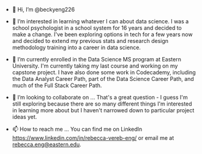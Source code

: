 - 👋 Hi, I’m @beckyeng226
- 👀 I’m interested in learning whatever I can about data science.  I was a school psychologist in a school system for 16 years and decided to make a change.  I've been
exploring options in tech for a few years now and decided to extend my previous stats and research design methodology training into a career in data science.

- 🌱 I’m currently enrolled in the Data Science MS program at Eastern University.  I'm currently taking my last course and working on my capstone project.  I have also done some work in Codecademy, including the Data Analyst Career Path, part of the Data Science Career Path,
and much of the Full Stack Career Path.  

- 💞️ I’m looking to collaborate on ...  That's a great question - I guess I'm still exploring because there are so many different things I'm interested in learning more
about but I haven't narrowed down to particular project ideas yet.
- 📫 How to reach me ...  You can find me on LinkedIn https://www.linkedin.com/in/rebecca-vereb-eng/ or email me at rebecca.eng@eastern.edu.

<!---
beckyeng226/beckyeng226 is a ✨ special ✨ repository because its `README.md` (this file) appears on your GitHub profile.
You can click the Preview link to take a look at your changes.
--->
